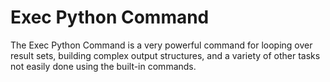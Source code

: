 Exec Python Command
=============

The Exec Python Command is a very powerful command for looping over result sets,
building complex output structures, and a variety of other tasks not easily done
using the built-in commands.

